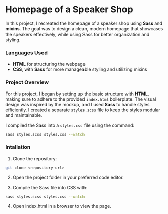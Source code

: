 # Homepage of a Speaker Shop

In this project, I recreated the homepage of a speaker shop using **Sass** and **mixins**. The goal was to design a clean, modern homepage that showcases the speakers effectively, while using Sass for better organization and styling.

### Languages Used
- **HTML** for structuring the webpage
- **CSS**, with **Sass** for more manageable styling and utilizing mixins

### Project Overview

For this project, I began by setting up the basic structure with **HTML**, making sure to adhere to the provided `index.html` boilerplate. The visual design was inspired by the mockup, and I used **Sass** to handle styles efficiently. I created a separate `styles.scss` file to keep the styles modular and maintainable. 

I compiled the Sass into a `styles.css` file using the command:

```bash
sass styles.scss styles.css --watch
```

### Intallation
1. Clone the repository:
 ```bash
git clone <repository-url>
 ```

2. Open the project folder in your preferred code editor.

3. Compile the Sass file into CSS with:
```bash
sass styles.scss styles.css --watch
```
4. Open index.html in a browser to view the page.


    